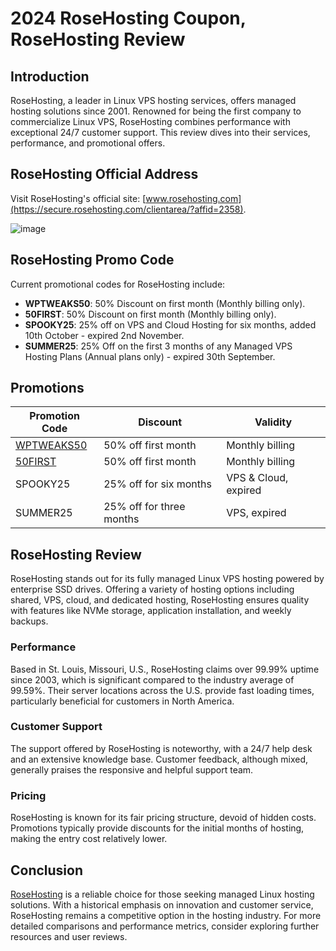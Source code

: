 # 2024 RoseHosting Coupon, RoseHosting Review

## Introduction
RoseHosting, a leader in Linux VPS hosting services, offers managed hosting solutions since 2001. Renowned for being the first company to commercialize Linux VPS, RoseHosting combines performance with exceptional 24/7 customer support. This review dives into their services, performance, and promotional offers.

## RoseHosting Official Address
Visit RoseHosting's official site: [www.rosehosting.com](https://secure.rosehosting.com/clientarea/?affid=2358).

![image](https://github.com/ebaez582s/RoseHosting/assets/157679609/3a36babd-2673-4141-bae4-1b645200d5bf)

## RoseHosting Promo Code
Current promotional codes for RoseHosting include:
- **WPTWEAKS50**: 50% Discount on first month (Monthly billing only).
- **50FIRST**: 50% Discount on first month (Monthly billing only).
- **SPOOKY25**: 25% off on VPS and Cloud Hosting for six months, added 10th October - expired 2nd November.
- **SUMMER25**: 25% Off on the first 3 months of any Managed VPS Hosting Plans (Annual plans only) - expired 30th September.

## Promotions

| Promotion Code | Discount | Validity |
| ---------------|----------|----------|
| [WPTWEAKS50](https://secure.rosehosting.com/clientarea/?affid=2358)     | 50% off first month | Monthly billing |
| [50FIRST](https://secure.rosehosting.com/clientarea/?affid=2358)        | 50% off first month | Monthly billing |
| SPOOKY25       | 25% off for six months | VPS & Cloud, expired |
| SUMMER25       | 25% off for three months | VPS, expired |

## RoseHosting Review
RoseHosting stands out for its fully managed Linux VPS hosting powered by enterprise SSD drives. Offering a variety of hosting options including shared, VPS, cloud, and dedicated hosting, RoseHosting ensures quality with features like NVMe storage, application installation, and weekly backups.

### Performance
Based in St. Louis, Missouri, U.S., RoseHosting claims over 99.99% uptime since 2003, which is significant compared to the industry average of 99.59%. Their server locations across the U.S. provide fast loading times, particularly beneficial for customers in North America.

### Customer Support
The support offered by RoseHosting is noteworthy, with a 24/7 help desk and an extensive knowledge base. Customer feedback, although mixed, generally praises the responsive and helpful support team.

### Pricing
RoseHosting is known for its fair pricing structure, devoid of hidden costs. Promotions typically provide discounts for the initial months of hosting, making the entry cost relatively lower.

## Conclusion
[RoseHosting](https://secure.rosehosting.com/clientarea/?affid=2358)  is a reliable choice for those seeking managed Linux hosting solutions. With a historical emphasis on innovation and customer service, RoseHosting remains a competitive option in the hosting industry. For more detailed comparisons and performance metrics, consider exploring further resources and user reviews.



